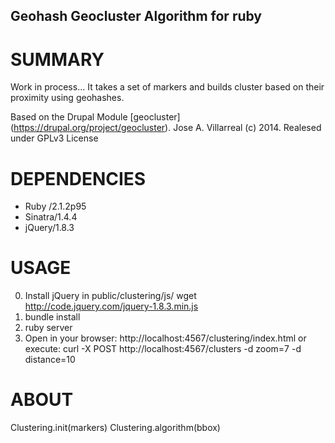 Geohash Geocluster Algorithm for ruby
--------------------------------------

SUMMARY
========
Work in process...
It takes a set of markers and builds cluster based on their proximity
using geohashes.

Based on the Drupal Module [geocluster] (https://drupal.org/project/geocluster).
Jose A. Villarreal (c) 2014. Realesed under GPLv3 License


DEPENDENCIES
============
- Ruby /2.1.2p95 
- Sinatra/1.4.4 
- jQuery/1.8.3

USAGE
===== 
0. Install jQuery in public/clustering/js/
   wget http://code.jquery.com/jquery-1.8.3.min.js
1. bundle install
2. ruby server
3. Open in your browser: 
   http://localhost:4567/clustering/index.html
or execute:
   curl -X POST http://localhost:4567/clusters -d zoom=7 -d distance=10

ABOUT
=====

Clustering.init(markers)
Clustering.algorithm(bbox)
